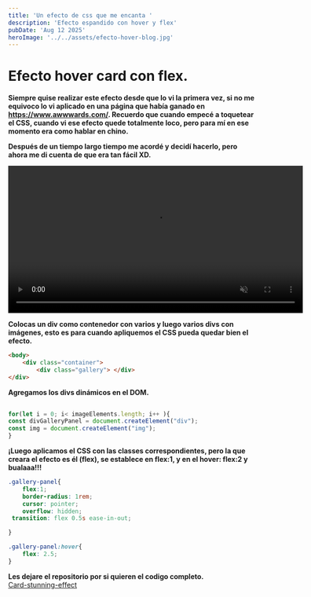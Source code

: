 ```yaml
---
title: 'Un efecto de css que me encanta '
description: 'Efecto espandido con hover y flex'
pubDate: 'Aug 12 2025'
heroImage: '../../assets/efecto-hover-blog.jpg'
---
```




# Efecto hover card con flex.

**Siempre quise realizar este efecto desde que lo vi la primera vez, si no me equivoco lo vi aplicado en una página que había ganado en https://www.awwwards.com/. Recuerdo que cuando empecé a toquetear el CSS, cuando vi ese efecto quede totalmente loco, pero para mí en ese momento era como hablar en chino.**

 **Después de  un tiempo largo tiempo me acordé y decidí hacerlo, pero ahora me di cuenta de que era tan fácil XD.**

<video  autoplay loop muted src=" /assets/videos/card-animation.webm" width="600px" ></video>

**Colocas un div como contenedor con varios  y luego varios divs con imágenes, esto es para cuando apliquemos el CSS pueda quedar bien el efecto.**

```html
<body>
    <div class="container"> 
        <div class="gallery"> </div>
</div>
```
**Agregamos los divs dinámicos en el DOM.**

```javascript
    
for(let i = 0; i< imageElements.length; i++ ){
const divGalleryPanel = document.createElement("div");    
const img = document.createElement("img");
}

```

**¡Luego aplicamos el CSS con las classes correspondientes, pero la que creara el efecto es él (flex), se establece en flex:1,  y en el hover: flex:2 y bualaaa!!!**

```css
.gallery-panel{
    flex:1;
    border-radius: 1rem;
    cursor: pointer;
    overflow: hidden;
 transition: flex 0.5s ease-in-out;

}

.gallery-panel:hover{
    flex: 2.5;
}

```

**Les dejare el repositorio por si quieren el codigo completo.**<br>
<a href="https://github.com/johnb03/Efecto-flex-card">Card-stunning-effect</a>